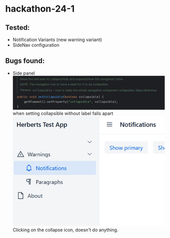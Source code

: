 # hackathon-24-1

## Tested:
* Notification Variants (new warning variant)
* SideNav configuration

## Bugs found:
* Side panel 
![img.png](img.png)
when setting collapsible without label falls apart
![img_1.png](img_1.png)
Clicking on the collapse icon, doesn't do anything. 
